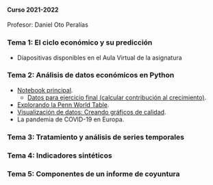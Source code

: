 #### Curso 2021-2022

Profesor: Daniel Oto Peralías

### Tema 1: El ciclo económico y su predicción

* Diapositivas disponibles en el Aula Virtual de la asignatura

### Tema 2: Análisis de datos económicos en Python

* [Notebook principal](https://github.com/otoperalias/Coyuntura/blob/main/clases/Tema2_I.ipynb).
  * [Datos para ejercicio final (calcular contribución al crecimiento)](https://github.com/otoperalias/Coyuntura/blob/main/clases/datos/tabcntr.xlsx).
* [Explorando la Penn World Table](https://github.com/otoperalias/Coyuntura/blob/main/clases/Tema2_ExplorandoPWT.ipynb).
* [Visualización de datos: Creando gráficos de calidad](https://github.com/otoperalias/Coyuntura/blob/main/clases/Tema2_Visualizacion.ipynb).
* La pandemia de COVID-19 en Europa.

### Tema 3: Tratamiento y análisis de series temporales

### Tema 4: Indicadores sintéticos

### Tema 5: Componentes de un informe de coyuntura


